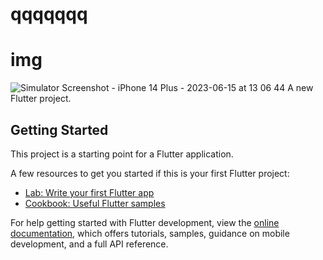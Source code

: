 # qqqqqqq
# img
![Simulator Screenshot - iPhone 14 Plus - 2023-06-15 at 13 06 44](https://github.com/perdiy/fruitShop/assets/80159812/e239d7ac-d96d-425a-af0d-00cc06f30631)
A new Flutter project.

## Getting Started

This project is a starting point for a Flutter application.

A few resources to get you started if this is your first Flutter project:

- [Lab: Write your first Flutter app](https://docs.flutter.dev/get-started/codelab)
- [Cookbook: Useful Flutter samples](https://docs.flutter.dev/cookbook)

For help getting started with Flutter development, view the
[online documentation](https://docs.flutter.dev/), which offers tutorials,
samples, guidance on mobile development, and a full API reference.

